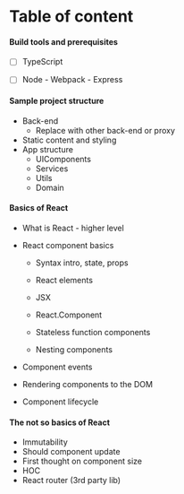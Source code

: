 # Table of content

#### Build tools and prerequisites

* [ ] TypeScript

* [ ] Node - Webpack - Express

#### Sample project structure

* Back-end
  * Replace with other back-end or proxy
* Static content and styling
* App structure
  * UIComponents
  * Services
  * Utils
  * Domain

#### Basics of React

* What is React - higher level
* React component basics

  * Syntax intro, state, props

  * React elements

  * JSX

  * React.Component

  * Stateless function components

  * Nesting components

* Component events

* Rendering components to the DOM

* Component lifecycle

#### The not so basics of React

* Immutability
* Should component update
* First thought on component size
* HOC
* React router \(3rd party lib\)

#### 

#### 



